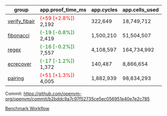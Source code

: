 | group | app.proof_time_ms | app.cycles | app.cells_used | leaf.proof_time_ms | leaf.cycles | leaf.cells_used |
| -- | -- | -- | -- | -- | -- | -- |
| [verify_fibair](https://github.com/openvm-org/openvm/blob/benchmark-results/benchmarks-pr/2027/verify_fibair-b2bddc9a7c97f52735ce5ec056951e40e7e2c785.md) |<span style='color: red'>(+59 [+2.8%])</span> 2,192 |  322,649 |  18,749,712 |- | - | - |
| [fibonacci](https://github.com/openvm-org/openvm/blob/benchmark-results/benchmarks-pr/2027/fibonacci-b2bddc9a7c97f52735ce5ec056951e40e7e2c785.md) |<span style='color: green'>(-19 [-0.8%])</span> 2,419 |  1,500,210 |  51,504,507 |- | - | - |
| [regex](https://github.com/openvm-org/openvm/blob/benchmark-results/benchmarks-pr/2027/regex-b2bddc9a7c97f52735ce5ec056951e40e7e2c785.md) |<span style='color: green'>(-16 [-0.2%])</span> 7,557 |  4,108,597 |  164,734,992 |- | - | - |
| [ecrecover](https://github.com/openvm-org/openvm/blob/benchmark-results/benchmarks-pr/2027/ecrecover-b2bddc9a7c97f52735ce5ec056951e40e7e2c785.md) |<span style='color: green'>(-17 [-1.2%])</span> 1,372 |  140,487 |  8,866,654 |- | - | - |
| [pairing](https://github.com/openvm-org/openvm/blob/benchmark-results/benchmarks-pr/2027/pairing-b2bddc9a7c97f52735ce5ec056951e40e7e2c785.md) |<span style='color: red'>(+51 [+1.3%])</span> 4,005 |  1,882,939 |  98,834,293 |- | - | - |


Commit: https://github.com/openvm-org/openvm/commit/b2bddc9a7c97f52735ce5ec056951e40e7e2c785

[Benchmark Workflow](https://github.com/openvm-org/openvm/actions/runs/17116240480)

